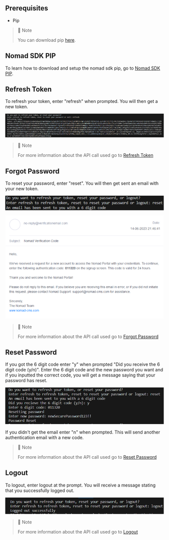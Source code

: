## Prerequisites

- Pip

> 📘 Note
> 
> You can download pip [here](https://pip.pypa.io/en/stable/installation/).

## Nomad SDK PIP

To learn how to download and setup the nomad sdk pip, go to [Nomad SDK PIP](https://github.com/Nomad-Media/nomad-sdk/tree/main/nomad-sdk-pip).

## Refresh Token

To refresh your token, enter "refresh" when prompted. You will then get a new token.

![](images/refresh-token.png)

> 📘 Note
> 
> For more information about the API call used go to [Refresh Token](https://developer.nomad-cms.com/docs/refresh-token)

## Forgot Password

To reset your password, enter "reset". You will then get sent an email with your new token.

![](images/forgot-password.png)

![](images/forgot-password-email.png)

> 📘 Note
> 
> For more information about the API call used go to [Forgot Password](https://developer.nomad-cms.com/docs/forgot-password)

## Reset Password

If you got the 6 digit code enter "y" when prompted "Did you receive the 6 digit code (y/n)". Enter the 6 digit code and the new password you want and if you inputted the correct code, you will get a message saying that your password has reset.

![](images/reset-password.png)

If you didn't get the email enter "n" when prompted. This will send another authentication email with a new code.

> 📘 Note
> 
> For more information about the API call used go to [Reset Password](https://developer.nomad-cms.com/docs/reset-password)

## Logout

To logout, enter logout at the prompt. You will receive a message stating that you successfully logged out.

![](images/logout.png)

> 📘 Note
> 
> For more information about the API call used go to [Logout](https://developer.nomad-cms.com/docs/logout)